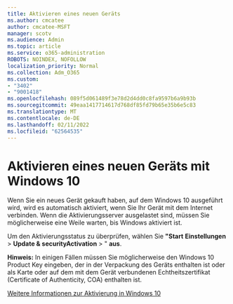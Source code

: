 ```yaml
---
title: Aktivieren eines neuen Geräts
ms.author: cmcatee
author: cmcatee-MSFT
manager: scotv
ms.audience: Admin
ms.topic: article
ms.service: o365-administration
ROBOTS: NOINDEX, NOFOLLOW
localization_priority: Normal
ms.collection: Adm_O365
ms.custom:
- "3402"
- "9001418"
ms.openlocfilehash: 089f5d061489f3e78d2d4dd0c8fa9597b6a9b93b
ms.sourcegitcommit: 49eaa1417714617d768df85fd79b65e35b6e5c83
ms.translationtype: MT
ms.contentlocale: de-DE
ms.lasthandoff: 02/11/2022
ms.locfileid: "62564535"
---
```

# <a name="activating-a-new-device-running-windows-10"></a>Aktivieren eines neuen Geräts mit Windows 10

Wenn Sie ein neues Gerät gekauft haben, auf dem Windows 10 ausgeführt wird, wird es automatisch aktiviert, wenn Sie Ihr Gerät mit dem Internet verbinden. Wenn die Aktivierungsserver ausgelastet sind, müssen Sie möglicherweise eine Weile warten, bis Windows aktiviert ist.

Um den Aktivierungsstatus zu überprüfen, wählen Sie **"Start** **Einstellungen** >  **Update & securityActivation** > " **aus**.

**Hinweis:** In einigen Fällen müssen Sie möglicherweise den Windows 10 Product Key eingeben, der in der Verpackung des Geräts enthalten ist oder als Karte oder auf dem mit dem Gerät verbundenen Echtheitszertifikat (Certificate of Authenticity, COA) enthalten ist.

[Weitere Informationen zur Aktivierung in Windows 10](https://support.microsoft.com/help/12440)
